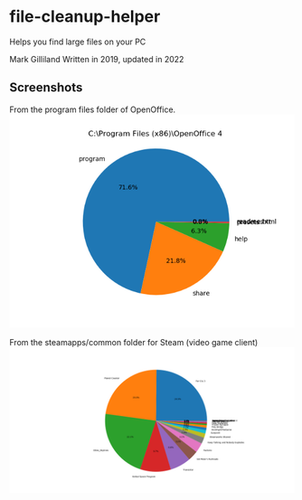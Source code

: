 # file-cleanup-helper
Helps you find large files on your PC


Mark Gilliland
Written in 2019, updated in 2022

## Screenshots
From the program files folder of OpenOffice.  
![pie chart showing what files take up what space](OpenOfficeFiles.png)
  
  
From the steamapps/common folder for Steam (video game client)
![pie chart showing what files take up what space](SteamFiles.png)